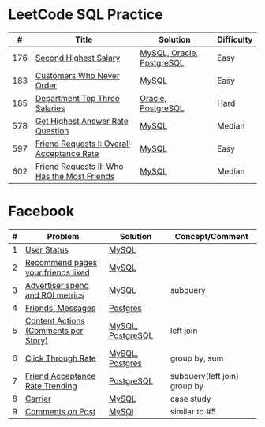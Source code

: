 # LeetCode SQL Practice

| # | Title | Solution| Difficulty|
|---|---|---|----|
|176| [Second Highest Salary](https://leetcode.com/problems/second-highest-salary/) |[MySQL, Oracle, PostgreSQL](176.Second_Highest_Salary.sql)|Easy|
|183| [Customers Who Never Order](https://leetcode.com/problems/customers-who-never-order/)|[MySQL](183.sql)|Easy|
|185| [Department Top Three Salaries](https://leetcode.com/problems/department-top-three-salaries/)|[Oracle, PostgreSQL](185.sql)|Hard|
|578| [Get Highest Answer Rate Question](https://leetcode.com/articles/get-highest-answer-rate-question/)|[MySQL](578.sql)|Median|
|597|[Friend Requests I: Overall Acceptance Rate](https://leetcode.com/articles/friend-requests-i-overall-acceptance-rate/)|[MySQL](597.friend_request_fb.sql)|Easy|
|602|[Friend Requests II: Who Has the Most Friends](https://leetcode.com/articles/friend-requests-ii-who-has-most-friend/)|[MySQL](602.friend_request_2.sql)|Median|

# Facebook
| # | Problem | Solution| Concept/Comment|
|---|---|---|----|
|1| [User Status](fb/user_status.md)|[MySQL](fb/user_status.sql)||
|2| [Recommend pages your friends liked](fb/recommend_pages.md)|[MySQL](fb/recommend_pages.sql)||
|3| [Advertiser spend and ROI metrics](fb/advertiser_spend.md)|[MySQL](fb/advertiser_spend.sql)|subquery|
|4| [Friends' Messages](fb/messages.md)|[Postgres](fb/messages.sql)||
|5| [Content Actions (Comments per Story)](fb/comments_per_story.md)|[MySQL, PostgreSQL](fb/comments_per_story.sql)|left join|
|6| [Click Through Rate](fb/ctr.md)|[MySQL, Postgres](fb/ctr.sql)|group by, sum|
|7| [Friend Acceptance Rate Trending](fb/friend_acceptance_rate_trending.md)|[PostgreSQL](fb/friend_acceptance_rate_trending.sql)|subquery(left join) group by|
|8| [Carrier](fb/carrier.md)|[MySQL](fb/carrier.sql)| case study|
|9| [Comments on Post](fb/comments_on_post.md)|[MySQl](fb/comments_on_post.sql)| similar to #5 |
